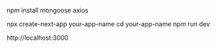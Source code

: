 npm install mongoose axios

npx create-next-app your-app-name
cd your-app-name
npm run dev

http://localhost:3000

